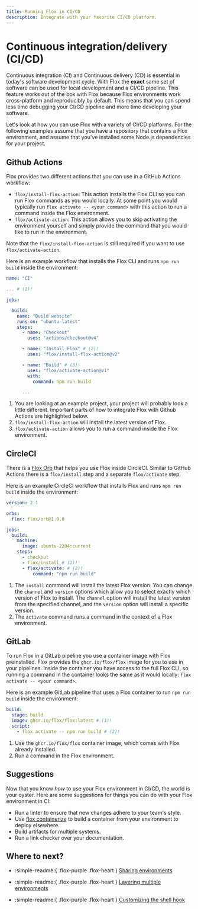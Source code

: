 ```yaml
---
title: Running Flox in CI/CD
description: Integrate with your favorite CI/CD platform.
---
```


# Continuous integration/delivery (CI/CD)

Continuous integration (CI) and Continuous delivery (CD) is essential in today's software development cycle.
With Flox the **exact** same set of software can be used for local development and a CI/CD pipeline.
This feature works out of the box with Flox because Flox environments work cross-platform and reproducibly by default.
This means that you can spend less time debugging your CI/CD pipeline and more time developing your software.

Let's look at how you can use Flox with a variety of CI/CD platforms.
For the following examples assume that you have a repository that contains a Flox environment, and assume that you've installed some Node.js dependencies for your project.

## Github Actions

Flox provides two different actions that you can use in a GitHub Actions workflow:

- `flox/install-flox-action`: This action installs the Flox CLI so you can run Flox commands as you would locally. At some point you would typically run `flox activate -- <your command>` with this action to run a command inside the Flox environment.
- `flox/activate-action`: This action allows you to skip activating the environment yourself and simply provide the command that you would like to run in the environment.

Note that the `flox/install-flox-action` is still required if you want to use `flox/activate-action`.

Here is an example workflow that installs the Flox CLI and runs `npm run build` inside the environment:

```yaml title=".github/workflows/ci.yml"
name: "CI"

... # (1)!

jobs:

  build:
    name: "Build website"
    runs-on: "ubuntu-latest"
    steps:
      - name: "Checkout"
        uses: "actions/checkout@v4"

      - name: "Install Flox" # (2)!
        uses: "flox/install-flox-action@v2"

      - name: "Build" # (3)!
        uses: "flox/activate-action@v1"
        with:
          command: npm run build

      ...

```

1. You are looking at an example project, your project will probably look a little different. Important parts of how to integrate Flox with Github Actions are highlighted below.
2. `flox/install-flox-action` will install the latest version of Flox.
3. `flox/activate-action` allows you to run a command inside the Flox environment.

## CircleCI

There is a [Flox Orb](https://github.com/flox/flox-orb) that helps you use Flox inside CircleCI.
Similar to GitHub Actions there is a `flox/install` step and a separate `flox/activate` step.

Here is an example CircleCI workflow that installs Flox and runs `npm run build` inside the environment:

```yaml title=".circleci/config.yml"
version: 2.1

orbs:
  flox: flox/orb@1.0.0

jobs:
  build:
    machine:
      image: ubuntu-2204:current
    steps:
      - checkout
      - flox/install # (1)!
      - flox/activate: # (2)!
          command: "npm run build"
```

1. The `install` command will install the latest Flox version. You can change the `channel` and `version` options which allow you to select exactly which version of Flox to install. The `channel` option will install the latest version from the specified channel, and the `version` option will install a specific version.
2. The `activate` command runs a command in the context of a Flox environment.

## GitLab

To run Flox in a GitLab pipeline you use a container image with Flox preinstalled.
Flox provides the `ghcr.io/flox/flox` image for you to use in your pipelines.
Inside the container you have access to the full Flox CLI, so running a command in the container looks the same as it would locally: `flox activate -- <your command>`.

Here is an example GitLab pipeline that uses a Flox container to run `npm run build` inside the environment:

```yaml title=".gitlab-ci.yml"
build:
  stage: build
  image: ghcr.io/flox/flox:latest # (1)!
  script:
    - flox activate -- npm run build # (2)!
```

1. Use the `ghcr.io/flox/flox` container image, which comes with Flox already installed.
2. Run a command in the Flox environment.

## Suggestions

Now that you know _how_ to use your Flox environment in CI/CD, the world is your oyster.
Here are some suggestions for things you can do with your Flox environment in CI:

- Run a linter to ensure that new changes adhere to your team's style.
- Use [flox containerize][containerize] to build a container from your environment to deploy elsewhere.
- Build artifacts for multiple systems.
- Run a link checker over your documentation.

## Where to next?

- :simple-readme:{ .flox-purple .flox-heart } [Sharing environments][sharing_guide]

- :simple-readme:{ .flox-purple .flox-heart } [Layering multiple environments][layering_guide]

- :simple-readme:{ .flox-purple .flox-heart } [Customizing the shell hook][customizing_guide]

[sharing_guide]: ./sharing-environments.md
[layering_guide]: ./layering-multiple-environments.md
[customizing_guide]: ./customizing-environments.md
[containerize]: ../reference/command-reference/flox-containerize.md
